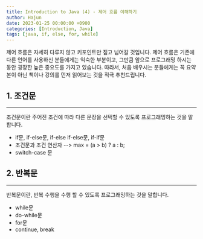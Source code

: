 ```yaml
---
title: Introduction to Java (4) - 제어 흐름 이해하기
author: Hajun
date: 2023-01-25 00:00:00 +0900
categories: [Introduction, Java]
tags: [java, if, else, for, while]
---
```


제어 흐름은 자세히 다루지 않고 키포인트만 짚고 넘어갈 것입니다. 제어 흐름은 기존에 다른 언어를 사용하신 분들에게는 익숙한 부분이고, 그만큼 앞으로 프로그래밍 하시는 동안 굉장한 높은 중요도를 가지고 있습니다. 따라서, 처음 배우시는 분들에게는 꼭 요약본이 아닌 책이나 강의를 먼저 읽어보는 것을 적극 추천드립니다. 

## 1. 조건문
- - - 
조건문이란 주어진 조건에 따라 다른 문장을 선택할 수 있도록 프로그래밍하는 것을 말합니다.

  * if문, if-else문, if-else if-else문, if-if문
  * 조건문과 조건 연산자 --> max = (a > b) ? a : b;
  * switch-case 문



## 2. 반복문
- - - 
반복문이란, 반복 수행을 수행 할 수 있도록 프로그래밍하는 것을 말합니다.

  * while문
  * do-while문
  * for문
  * continue, break
